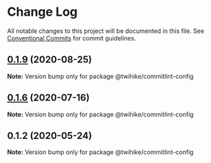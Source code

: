 # Change Log

All notable changes to this project will be documented in this file.
See [Conventional Commits](https://conventionalcommits.org) for commit guidelines.

## [0.1.9](https://github.com/twihike/config-js/compare/v0.1.8...v0.1.9) (2020-08-25)

**Note:** Version bump only for package @twihike/commitlint-config





## [0.1.6](https://github.com/twihike/config-js/compare/v0.1.5...v0.1.6) (2020-07-16)

**Note:** Version bump only for package @twihike/commitlint-config





## 0.1.2 (2020-05-24)

**Note:** Version bump only for package @twihike/commitlint-config
